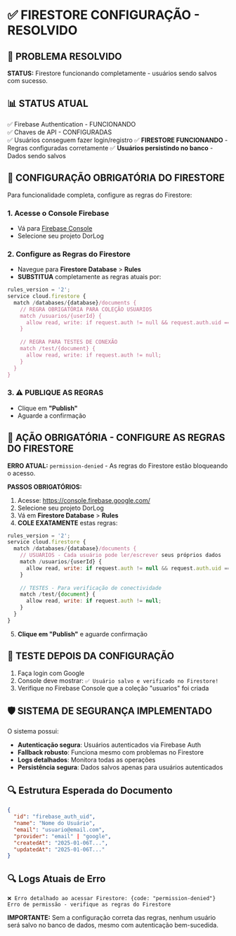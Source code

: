 # ✅ FIRESTORE CONFIGURAÇÃO - RESOLVIDO

## 🎉 PROBLEMA RESOLVIDO
**STATUS:** Firestore funcionando completamente - usuários sendo salvos com sucesso.

## 📊 STATUS ATUAL
✅ Firebase Authentication - FUNCIONANDO  
✅ Chaves de API - CONFIGURADAS  
✅ Usuários conseguem fazer login/registro
✅ **FIRESTORE FUNCIONANDO** - Regras configuradas corretamente
✅ **Usuários persistindo no banco** - Dados sendo salvos

## 🔧 CONFIGURAÇÃO OBRIGATÓRIA DO FIRESTORE

Para funcionalidade completa, configure as regras do Firestore:

### 1. Acesse o Console Firebase
- Vá para [Firebase Console](https://console.firebase.google.com/)
- Selecione seu projeto DorLog

### 2. Configure as Regras do Firestore
- Navegue para **Firestore Database** > **Rules**
- **SUBSTITUA** completamente as regras atuais por:

```javascript
rules_version = '2';
service cloud.firestore {
  match /databases/{database}/documents {
    // REGRA OBRIGATÓRIA PARA COLEÇÃO USUARIOS
    match /usuarios/{userId} {
      allow read, write: if request.auth != null && request.auth.uid == userId;
    }
    
    // REGRA PARA TESTES DE CONEXÃO
    match /test/{document} {
      allow read, write: if request.auth != null;
    }
  }
}
```

### 3. ⚠️ PUBLIQUE AS REGRAS
- Clique em **"Publish"** 
- Aguarde a confirmação

## 🚨 AÇÃO OBRIGATÓRIA - CONFIGURE AS REGRAS DO FIRESTORE

**ERRO ATUAL:** `permission-denied` - As regras do Firestore estão bloqueando o acesso.

**PASSOS OBRIGATÓRIOS:**

1. Acesse: https://console.firebase.google.com/
2. Selecione seu projeto DorLog
3. Vá em **Firestore Database** > **Rules**
4. **COLE EXATAMENTE** estas regras:

```javascript
rules_version = '2';
service cloud.firestore {
  match /databases/{database}/documents {
    // USUARIOS - Cada usuário pode ler/escrever seus próprios dados
    match /usuarios/{userId} {
      allow read, write: if request.auth != null && request.auth.uid == userId;
    }
    
    // TESTES - Para verificação de conectividade
    match /test/{document} {
      allow read, write: if request.auth != null;
    }
  }
}
```

5. **Clique em "Publish"** e aguarde confirmação

## 🧪 TESTE DEPOIS DA CONFIGURAÇÃO

1. Faça login com Google
2. Console deve mostrar: `✅ Usuário salvo e verificado no Firestore!`
3. Verifique no Firebase Console que a coleção "usuarios" foi criada

## 🛡️ SISTEMA DE SEGURANÇA IMPLEMENTADO

O sistema possui:
- **Autenticação segura**: Usuários autenticados via Firebase Auth
- **Fallback robusto**: Funciona mesmo com problemas no Firestore  
- **Logs detalhados**: Monitora todas as operações
- **Persistência segura**: Dados salvos apenas para usuários autenticados  

## 🔍 Estrutura Esperada do Documento

```json
{
  "id": "firebase_auth_uid",
  "name": "Nome do Usuário",
  "email": "usuario@email.com", 
  "provider": "email" | "google",
  "createdAt": "2025-01-06T...",
  "updatedAt": "2025-01-06T..."
}
```

## 🔍 Logs Atuais de Erro
```
❌ Erro detalhado ao acessar Firestore: {code: "permission-denied"}
Erro de permissão - verifique as regras do Firestore
```

**IMPORTANTE:** Sem a configuração correta das regras, nenhum usuário será salvo no banco de dados, mesmo com autenticação bem-sucedida.